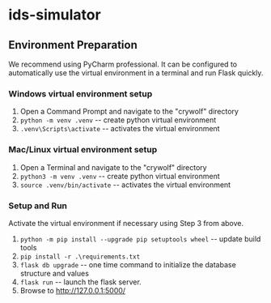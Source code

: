 # ids-simulator

## Environment Preparation

We recommend using PyCharm professional. It can be configured to automatically use the virtual environment in a terminal
and run Flask quickly.

### Windows virtual environment setup

1. Open a Command Prompt and navigate to the "crywolf" directory
2. `python -m venv .venv` -- create python virtual environment
3. `.venv\Scripts\activate` -- activates the virtual environment

### Mac/Linux virtual environment setup

1. Open a Terminal and navigate to the "crywolf" directory
2. `python3 -m venv .venv` -- create python virtual environment
3. `source .venv/bin/activate` -- activates the virtual environment

### Setup and Run

Activate the virtual environment if necessary using Step 3 from above.

1. `python -m pip install --upgrade pip setuptools wheel` -- update build tools
2. `pip install -r .\requirements.txt`
3. `flask db upgrade` -- one time command to initialize the database structure and values
4. `flask run` -- launch the flask server.
5. Browse to http://127.0.0.1:5000/